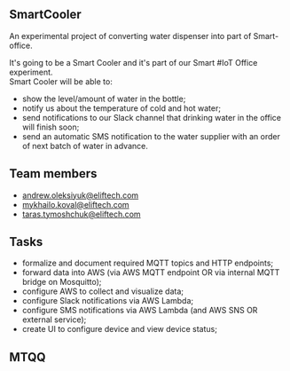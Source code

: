 SmartCooler
-----------

An experimental project of converting water dispenser into part of Smart-office.

It's going to be a Smart Cooler and it's part of our Smart #IoT Office experiment.  
Smart Cooler will be able to:  
- show the level/amount of water in the bottle;
- notify us about the temperature of cold and hot water;
- send notifications to our Slack channel that drinking water in the office will finish soon;
- send an automatic SMS notification to the water supplier with an order of next batch of water in advance.


Team members
------------
- andrew.oleksiyuk@eliftech.com
- mykhailo.koval@eliftech.com
- taras.tymoshchuk@eliftech.com


Tasks
-----
- formalize and document required MQTT topics and HTTP endpoints;
- forward data into AWS (via AWS MQTT endpoint OR via internal MQTT bridge on Mosquitto);
- configure AWS to collect and visualize data;
- configure Slack notifications via AWS Lambda;
- configure SMS notifications via AWS Lambda (and AWS SNS OR external service);
- create UI to configure device and view device status;


MTQQ
----

